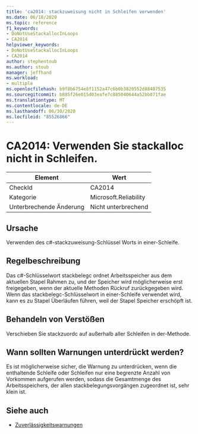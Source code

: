 ```yaml
---
title: 'ca2014: stackzuweisung nicht in Schleifen verwenden'
ms.date: 06/18/2020
ms.topic: reference
f1_keywords:
- DoNotUseStackallocInLoops
- CA2014
helpviewer_keywords:
- DoNotUseStackallocInLoops
- CA2014
author: stephentoub
ms.author: stoub
manager: jeffhand
ms.workload:
- multiple
ms.openlocfilehash: b9f8b6754e8f1152a47c6b0b3820552d88407535
ms.sourcegitcommit: b885f26e015d03eafe7c885040644a52bb071fae
ms.translationtype: MT
ms.contentlocale: de-DE
ms.lasthandoff: 06/30/2020
ms.locfileid: "85526866"
---
```

# <a name="ca2014-do-not-use-stackalloc-in-loops"></a>CA2014: Verwenden Sie stackalloc nicht in Schleifen.

|Element|Wert|
|-|-|
|CheckId|CA2014|
|Kategorie|Microsoft.Reliability|
|Unterbrechende Änderung|Nicht unterbrechend|

## <a name="cause"></a>Ursache

Verwenden des c#-stackzuweisung-Schlüssel Worts in einer-Schleife.

## <a name="rule-description"></a>Regelbeschreibung

Das c#-Schlüsselwort stackbelegc ordnet Arbeitsspeicher aus dem aktuellen Stapel Rahmen zu, und der Speicher wird möglicherweise erst freigegeben, wenn der aktuelle Methoden Rückruf zurückgegeben wird.  Wenn das stackbelegc-Schlüsselwort in einer-Schleife verwendet wird, kann es zu Stapel Überläufen führen, weil der Stapel Speicher erschöpft ist.

## <a name="how-to-fix-violations"></a>Behandeln von Verstößen

Verschieben Sie stackzuordc auf außerhalb aller Schleifen in der-Methode.

## <a name="when-to-suppress-warnings"></a>Wann sollten Warnungen unterdrückt werden?

Es ist möglicherweise sicher, die Warnung zu unterdrücken, wenn die enthaltende Schleife oder Schleifen nur eine begrenzte Anzahl von Vorkommen aufgerufen werden, sodass die Gesamtmenge des Arbeitsspeichers, der allen stackbelegungsvorgängen zugeordnet ist, sehr klein ist.

## <a name="see-also"></a>Siehe auch

- [Zuverlässigkeitswarnungen](../code-quality/reliability-warnings.md)
